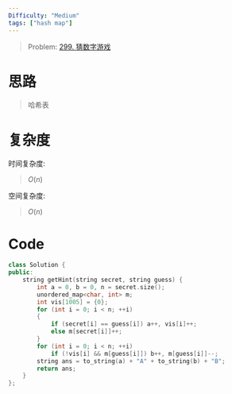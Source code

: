 ```yaml
---
Difficulty: "Medium"
tags: ["hash map"]
---
```


> Problem: [299. 猜数字游戏](https://leetcode.cn/problems/bulls-and-cows/description/)

# 思路

> 哈希表

# 复杂度

时间复杂度:
> $O(n)$

空间复杂度:
> $O(n)$

# Code
```C++
class Solution {
public:
    string getHint(string secret, string guess) {
        int a = 0, b = 0, n = secret.size();
        unordered_map<char, int> m;
        int vis[1005] = {0};
        for (int i = 0; i < n; ++i)
        {
            if (secret[i] == guess[i]) a++, vis[i]++;
            else m[secret[i]]++;
        }
        for (int i = 0; i < n; ++i)
            if (!vis[i] && m[guess[i]]) b++, m[guess[i]]--;
        string ans = to_string(a) + "A" + to_string(b) + "B";
        return ans;
    }
};
```
  
